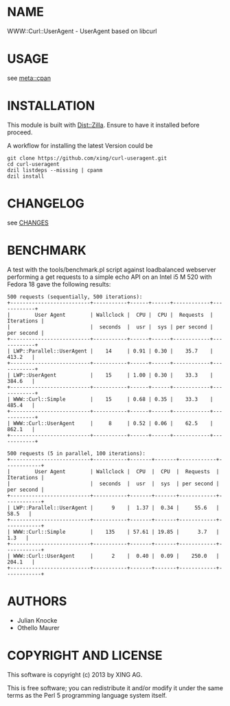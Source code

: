 # NAME

WWW::Curl::UserAgent - UserAgent based on libcurl

# USAGE

see [meta::cpan](https://metacpan.org/module/WWW::Curl::UserAgent)

# INSTALLATION

This module is built with [Dist::Zilla](https://metacpan.org/module/Dist::Zilla).
Ensure to have it installed before proceed.

A workflow for installing the latest Version could be

    git clone https://github.com/xing/curl-useragent.git
    cd curl-useragent
    dzil listdeps --missing | cpanm
    dzil install

# CHANGELOG

see [CHANGES](https://github.com/xing/curl-useragent/blob/master/CHANGES)

# BENCHMARK

A test with the tools/benchmark.pl script against loadbalanced webserver
performing a get requests to a simple echo API on an Intel i5 M 520 with
Fedora 18 gave the following results:

    500 requests (sequentially, 500 iterations):
    +--------------------------+-----------+------+------+------------+------------+
    |        User Agent        | Wallclock |  CPU |  CPU |  Requests  | Iterations |
    |                          |  seconds  |  usr |  sys | per second | per second |
    +--------------------------+-----------+------+------+------------+------------+
    | LWP::Parallel::UserAgent |    14     | 0.91 | 0.30 |    35.7    |    413.2   |
    +--------------------------+-----------+------+------+------------+------------+
    | LWP::UserAgent           |    15     | 1.00 | 0.30 |    33.3    |    384.6   |
    +--------------------------+-----------+------+------+------------+------------+
    | WWW::Curl::Simple        |    15     | 0.68 | 0.35 |    33.3    |    485.4   |
    +--------------------------+-----------+------+------+------------+------------+
    | WWW::Curl::UserAgent     |     8     | 0.52 | 0.06 |    62.5    |    862.1   |
    +--------------------------+-----------+------+------+------------+------------+

    500 requests (5 in parallel, 100 iterations):
    +--------------------------+-----------+-------+-------+------------+------------+
    |        User Agent        | Wallclock |  CPU  |  CPU  |  Requests  | Iterations |
    |                          |  seconds  |  usr  |  sys  | per second | per second |
    +--------------------------+-----------+-------+-------+------------+------------+
    | LWP::Parallel::UserAgent |      9    |  1.37 |  0.34 |     55.6   |     58.5   |
    +--------------------------+-----------+-------+-------+------------+------------+
    | WWW::Curl::Simple        |    135    | 57.61 | 19.85 |      3.7   |      1.3   |
    +--------------------------+-----------+-------+-------+------------+------------+
    | WWW::Curl::UserAgent     |      2    |  0.40 |  0.09 |    250.0   |    204.1   |
    +--------------------------+-----------+-------+-------+------------+------------+

# AUTHORS

- Julian Knocke
- Othello Maurer

# COPYRIGHT AND LICENSE

This software is copyright (c) 2013 by XING AG.

This is free software; you can redistribute it and/or modify it under
the same terms as the Perl 5 programming language system itself.
